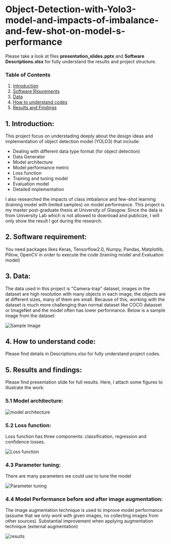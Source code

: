 # Object-Detection-with-Yolo3-model-and-impacts-of-imbalance-and-few-shot-on-model-s-performance

Please take a look at files <b>presentation_slides.pptx</b> and <b>Software Descriptions.xlsx</b> for fully understand the results and project structure.

### Table of Contents
1. [Introduction](#intro)
2. [Software Riqurements](#software)
3. [Data](#data)
4. [How to understand codes](#code)
5. [Results and Findings](#results)

## 1. Introduction:<a id="intro"></a>
This project focus on understading deeply about the design ideas and implementation of object detection model (YOLO3) that include:
- Dealing with different data type format (for object detection)
- Data Generator
- Model architecture
- Model performance metric
- Loss function
- Training and tuning model
- Evaluation model
- Detailed implementation

I also researched the impacts of class imbalance and few-shot learning (training model with limited samples) on model performance. This project is my master post-graduate thesis at University of Glasgow. Since the data is from University Lab which is not allowed to download and publicize, I will only show the result I got during the research.

## 2. Software requirement:<a id="software"></a>
You need packages likes Keras, Tensorflow2.0, Numpy, Pandas, Matplotlib, Pillow, OpenCV in order to execute the code (training model and Evaluation model)
## 3. Data:<a id="data"></a>
The data used in this project is "Camera-trap" dataset, images in the dataset are high resolution with many objects in each image, the objects are at different sizes, many of them are small. Because of this, working with the dataset is much more challenging than normal dataset like COCO datasset or ImageNet and the model often has lower performance. Below is a sample image from the dataset:

![Sample Image](https://github.com/KEVIN-VN642/Object-Detection-with-Yolo3-model-and-impacts-of-imbalance-and-few-shot-on-model-s-performance/blob/main/yolo3/Sample%20Image.png)

## 4. How to understand code: <a id="code"></a>
Please find details in Descriptions.xlsx for fully understand project codes.

## 5. Results and findings:<a id="results"></a>
Please find presentation slide for full results. Here, I attach some figures to illustrate the work:

### 5.1 Model architecture:
![model architecture](https://github.com/KEVIN-VN642/Object-Detection-with-Yolo3-model-and-impacts-of-imbalance-and-few-shot-on-model-s-performance/blob/main/yolo3/images/model_architecture.png)

### 5.2 Loss function:
Loss function has three components: classification, regression and confidence losses.

![Loss function](https://github.com/KEVIN-VN642/Object-Detection-with-Yolo3-model-and-impacts-of-imbalance-and-few-shot-on-model-s-performance/blob/main/yolo3/images/Loss%20function.png)

### 4.3 Parameter tuning:
There are many parameters we could use to tune the model

![Parameter tuning](https://github.com/KEVIN-VN642/Object-Detection-with-Yolo3-model-and-impacts-of-imbalance-and-few-shot-on-model-s-performance/blob/main/yolo3/images/parameters%20tuning.png)

### 4.4 Model Performance before and after image augmentation:
The image augmentation technique is used to improve model performance (assume that we only work with given images, no collecting images from other sources). Substantial improvement when applying augmentation technique (external augmentation)

![results](https://github.com/KEVIN-VN642/Object-Detection-with-Yolo3-model-and-impacts-of-imbalance-and-few-shot-on-model-s-performance/blob/main/yolo3/images/Result%20table.png)







